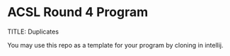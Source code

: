 # ACSL Round 4 Program

TITLE: Duplicates

You may use this repo as a template for your program by cloning in intellij.

